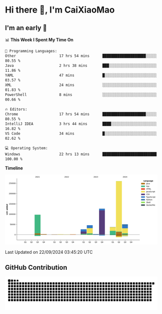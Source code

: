 # Hi there 👋, I'm CaiXiaoMao

## I'm an early 🐤
<!--START_SECTION:waka-->
📊 **This Week I Spent My Time On** 

```text
💬 Programming Languages: 
Other                    17 hrs 54 mins      ████████████████████░░░░░   80.55 % 
Java                     2 hrs 38 mins       ███░░░░░░░░░░░░░░░░░░░░░░   11.86 % 
YAML                     47 mins             █░░░░░░░░░░░░░░░░░░░░░░░░   03.57 % 
XML                      24 mins             ░░░░░░░░░░░░░░░░░░░░░░░░░   01.83 % 
PowerShell               8 mins              ░░░░░░░░░░░░░░░░░░░░░░░░░   00.66 % 

🔥 Editors: 
Chrome                   17 hrs 54 mins      ████████████████████░░░░░   80.55 % 
IntelliJ IDEA            3 hrs 44 mins       ████░░░░░░░░░░░░░░░░░░░░░   16.82 % 
VS Code                  34 mins             █░░░░░░░░░░░░░░░░░░░░░░░░   02.62 % 

💻 Operating System: 
Windows                  22 hrs 13 mins      █████████████████████████   100.00 % 
```

**Timeline**

![Lines of Code chart](https://raw.githubusercontent.com/caixiaomao/caixiaomao/main/assets/bar_graph.png)


 Last Updated on 22/09/2024 03:45:20 UTC
<!--END_SECTION:waka-->

## GitHub Contribution
<picture>
  <source media="(prefers-color-scheme: dark)" srcset="/dist/snake/github-contribution-grid-snake-dark.svg" />
  <source media="(prefers-color-scheme: light)" srcset="/dist/snake/github-contribution-grid-snake.svg" />
  <img alt="github contribution grid snake animation" src="/dist/snake/github-contribution-grid-snake.svg" />
</picture>
